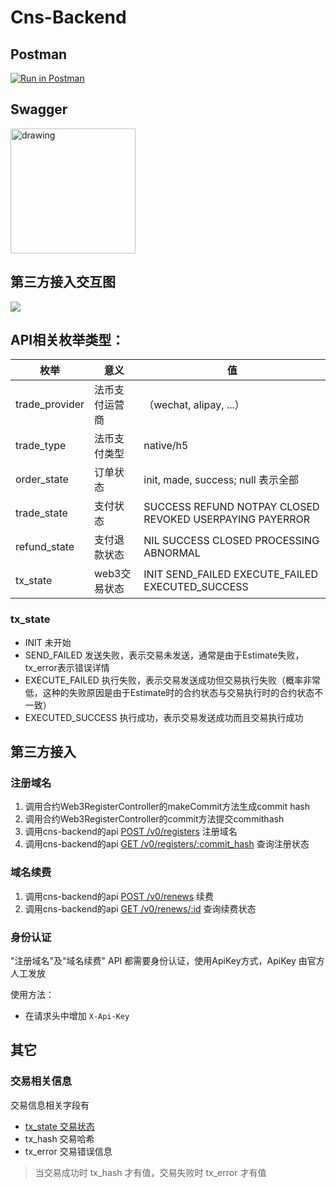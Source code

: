 # Cns-Backend

## Postman
[![Run in Postman](https://run.pstmn.io/button.svg)](https://app.getpostman.com/run-collection/22322698-cd32951a-a24f-4fd5-a9fb-2e26f057532c?action=collection%2Ffork&collection-url=entityId%3D22322698-cd32951a-a24f-4fd5-a9fb-2e26f057532c%26entityType%3Dcollection%26workspaceId%3D0df0c5b3-6c0a-47ee-ab26-8ba0139261e4)

## Swagger
<a href="http://101.42.88.184/swagger/cns-backend/"><img src="https://static1.smartbear.co/swagger/media/assets/images/swagger_logo.svg" alt="drawing" style="width:200px;" /></a>

## 第三方接入交互图

![](https://note.youdao.com/yws/api/personal/file/WEB3b48793e4e39f246359a449cbdecc7eb?method=download&shareKey=7747d123352bb7fbd4f1273639661bac)

## API相关枚举类型：
| 枚举           | 意义           | 值                                                       |
|----------------|----------------|----------------------------------------------------------|
| trade_provider | 法币支付运营商 | （wechat, alipay, ...）                                  |
| trade_type     | 法币支付类型   | native/h5                                                |
| order_state    | 订单状态       | init, made, success; null 表示全部                       |
| trade_state    | 支付状态       | SUCCESS REFUND NOTPAY CLOSED REVOKED USERPAYING PAYERROR |
| refund_state   | 支付退款状态   | NIL SUCCESS CLOSED PROCESSING ABNORMAL                   |
| tx_state       | web3交易状态   | INIT SEND_FAILED EXECUTE_FAILED EXECUTED_SUCCESS         |

### tx_state
- INIT 未开始
- SEND_FAILED 发送失败，表示交易未发送，通常是由于Estimate失败，tx_error表示错误详情
- EXECUTE_FAILED 执行失败，表示交易发送成功但交易执行失败（概率非常低，这种的失败原因是由于Estimate时的合约状态与交易执行时的合约状态不一致）
- EXECUTED_SUCCESS 执行成功，表示交易发送成功而且交易执行成功
## 第三方接入
### 注册域名
1. 调用合约Web3RegisterController的makeCommit方法生成commit hash
2. 调用合约Web3RegisterController的commit方法提交commithash
3. 调用cns-backend的api [POST /v0/registers](http://101.42.88.184:8090/swagger_ui_dist/#/Registers/MakeRegisterOrder) 注册域名
4. 调用cns-backend的api [GET /v0/registers/:commit_hash](http://101.42.88.184:8090/swagger_ui_dist/#/Registers/Register) 查询注册状态

### 域名续费
1. 调用cns-backend的api [POST /v0/renews](http://101.42.88.184:8090/swagger_ui_dist/#/Renews/Renew) 续费
2. 调用cns-backend的api [GET /v0/renews/:id](http://101.42.88.184:8090/swagger_ui_dist/#/Renews/GetRenew) 查询续费状态

### 身份认证
"注册域名"及"域名续费" API 都需要身份认证，使用ApiKey方式，ApiKey 由官方人工发放

使用方法：
- 在请求头中增加 `X-Api-Key`

## 其它
### 交易相关信息
交易信息相关字段有
- [tx_state 交易状态](#tx_state)
- tx_hash 交易哈希
- tx_error 交易错误信息

> 当交易成功时 tx_hash 才有值，交易失败时 tx_error 才有值